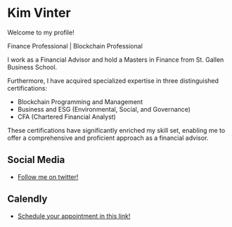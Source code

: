 # Kim Vinter

Welcome to my profile!

Finance Professional | Blockchain Professional

I work as a Financial Advisor and hold a Masters in Finance from St. Gallen Business School. 

Furthermore, I have acquired specialized expertise in three distinguished certifications:
<ul>
<li>Blockchain Programming and Management</li>
<li>Business and ESG (Environmental, Social, and Governance)</li>
<li>CFA (Chartered Financial Analyst)</li>
</ul>
These certifications have significantly enriched my skill set, enabling me to offer a comprehensive and proficient approach as a financial advisor.


<div class="social-media">
    <h2>Social Media</h2>
    <ul>
      <li><a href="https://twitter.com/kimiii051">Follow me on twitter!</a></li>
    </ul>
  </div>  

<div class="Calendly">
<h2>Calendly</h2>
    <ul>
<li><a href= "https//calendary.com/kimvinter">Schedule your appointment in this link!</a></li>
</ul>
  </div>
